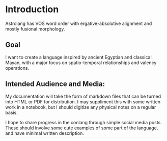 # Introduction

Astrolang has VOS word order with ergative-absolutive alignment and mostly fusional morphology.

## Goal

I want to create a language inspired by ancient Egyptian and classical Mayan, with a major focus on spatio-temporal relationships and valency operations.

## Intended Audience and Media:

My documentation will take the form of markdown files that can be turned into HTML or PDF for distribution.  I may suppliment this with some written work in a notebook, but I should digitize any physical notes on a regular basis.

I hope to share progress in the conlang through simple social media posts.  These should involve some cute examples of some part of the language, and have minimal written description.

